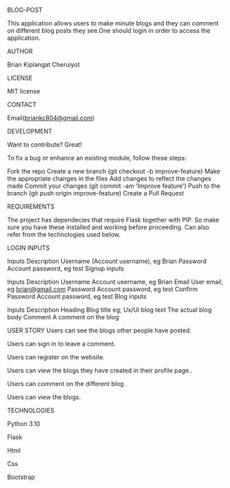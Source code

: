  BLOG-POST

This application allows users to make minute blogs and they can comment on different blog posts they see.One should login in order to access the application.

  AUTHOR

Brian Kiplangat Cheruiyot  

  LICENSE

MIT license  

  CONTACT

Email(briankc804@gmail.com)

  DEVELOPMENT

Want to contribute? Great!

To fix a bug or enhance an existing module, follow these steps:

Fork the repo
Create a new branch (git checkout -b improve-feature)
Make the appropriate changes in the files
Add changes to reflect the changes made
Commit your changes (git commit -am 'Improve feature')
Push to the branch (git push origin improve-feature)
Create a Pull Request

  REQUIREMENTS

The project has dependecies that require Flask together with PIP. So make sure you have these installed and working before proceeding. Can also refer from the technologies used below.

  LOGIN INPUTS

Inputs Description Username (Account username), eg Brian Password Account password, eg test Signup inputs

Inputs Description Username Account username, eg Brian Email User email, eg brian@gmail.com Password Account password, eg test Confirm Password Account password, eg test Blog inputs

Inputs Description Heading Blog title eg; Ux/Ui blog text The actual blog body Comment A comment on the blog


  USER STORY
Users can see the blogs other people have posted.

Users can sign in to leave a comment.

Users can register on the website.

Users can view the blogs they have created in their profile page..

Users can comment on the different blog .

Users can view the blogs.

  TECHNOLOGIES 

Python 3.10

Flask

Html

Css

Bootstrap


